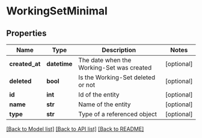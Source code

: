 # WorkingSetMinimal

## Properties
Name | Type | Description | Notes
------------ | ------------- | ------------- | -------------
**created_at** | **datetime** | The date when the Working-Set was created | [optional] 
**deleted** | **bool** | Is the Working-Set deleted or not | [optional] 
**id** | **int** | Id of the entity | [optional] 
**name** | **str** | Name of the entity | [optional] 
**type** | **str** | Type of a referenced object | [optional] 

[[Back to Model list]](../README.md#documentation-for-models) [[Back to API list]](../README.md#documentation-for-api-endpoints) [[Back to README]](../README.md)

